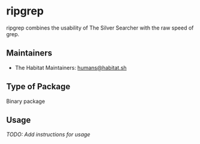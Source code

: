 # ripgrep

ripgrep combines the usability of The Silver Searcher with the raw speed of grep.

## Maintainers

* The Habitat Maintainers: <humans@habitat.sh>

## Type of Package

Binary package

## Usage

*TODO: Add instructions for usage*
